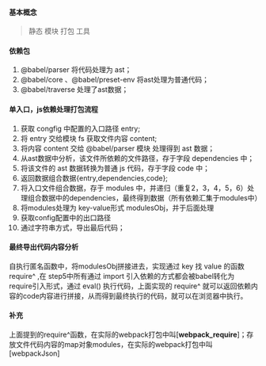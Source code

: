 #### 基本概念
> 静态 模块 打包 工具

#### 依赖包
1. @babel/parser 将代码处理为 ast；
2. @babel/core 、@babel/preset-env 将ast处理为普通代码；
3. @babel/traverse 处理了ast数据；

#### 单入口，js依赖处理打包流程
1. 获取 congfig 中配置的入口路径 entry;
2. 将 entry 交给模块 fs 获取文件内容 content;
3. 将内容 content 交给 @babel/parser 模块 处理得到 ast 数据；
4. 从ast数据中分析，该文件所依赖的文件路径，存于字段 dependencies 中；
5. 将该文件的 ast 数据转换为普通 js 代码，存于字段 code 中；
6. 返回数据组合数据{entry,dependencies,code};
7. 将入口文件组合数据，存于 modules 中，并递归（重复2，3，4，5，6）处理组合数据中的dependencies，最终得到数据（所有依赖汇集于modules中）
8. 将modules处理为 key-value形式 modulesObj，并于后面处理
9. 获取config配置中的出口路径
10. 通过字符串方式，导出最后代码；

#### 最终导出代码内容分析
自执行匿名函数中，将modulesObj拼接进去，实现通过 key 找 value 的函数 require^ ,在 step5中所有通过 import 引入依赖的方式都会被babel转化为 require引入形式，通过 eval() 执行代码，上面实现的 require^ 就可以返回依赖内容的code内容进行拼接，从而得到最终执行的代码，就可以在浏览器中执行。

#### 补充
上面提到的require^函数，在实际的webpack打包中叫[__webpack_require__]；存放文件代码内容的map对象modules，在实际的webpack打包中叫[webpackJson]